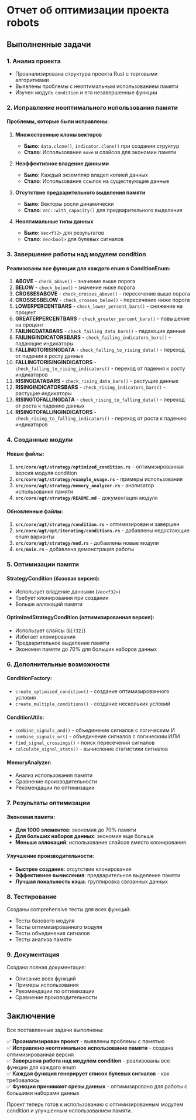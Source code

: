 # Отчет об оптимизации проекта robots

## Выполненные задачи

### 1. Анализ проекта
- Проанализирована структура проекта Rust с торговыми алгоритмами
- Выявлены проблемы с неоптимальным использованием памяти
- Изучен модуль `condition` и его незавершенные функции

### 2. Исправление неоптимального использования памяти

#### Проблемы, которые были исправлены:

1. **Множественные клоны векторов**
   - **Было**: `data.clone()`, `indicator.clone()` при создании структур
   - **Стало**: Использование `move` и слайсов для экономии памяти

2. **Неэффективное владение данными**
   - **Было**: Каждый экземпляр владел копией данных
   - **Стало**: Использование ссылок на существующие данные

3. **Отсутствие предварительного выделения памяти**
   - **Было**: Векторы росли динамически
   - **Стало**: `Vec::with_capacity()` для предварительного выделения

4. **Неоптимальные типы данных**
   - **Было**: `Vec<f32>` для результатов
   - **Стало**: `Vec<bool>` для булевых сигналов

### 3. Завершение работы над модулем condition

#### Реализованы все функции для каждого enum в ConditionEnum:

1. **ABOVE** - `check_above()` - значение выше порога
2. **BELOW** - `check_below()` - значение ниже порога
3. **CROSSESABOVE** - `check_crosses_above()` - пересечение выше порога
4. **CROSSESBELOW** - `check_crosses_below()` - пересечение ниже порога
5. **LOWERPERCENTBARS** - `check_lower_percent_bars()` - снижение на процент
6. **GREATERPERCENTBARS** - `check_greater_percent_bars()` - повышение на процент
7. **FAILINGDATABARS** - `check_failing_data_bars()` - падающие данные
8. **FAILINGINDICATORSBARS** - `check_failing_indicators_bars()` - падающие индикаторы
9. **FALLINGTORISINGDATA** - `check_falling_to_rising_data()` - переход от падения к росту данных
10. **FALLINGTORISINGINDICATORS** - `check_falling_to_rising_indicators()` - переход от падения к росту индикаторов
11. **RISINGDATABARS** - `check_rising_data_bars()` - растущие данные
12. **RISINGINDICATORSBARS** - `check_rising_indicators_bars()` - растущие индикаторы
13. **RISINGTOFALLINGDATA** - `check_rising_to_falling_data()` - переход от роста к падению данных
14. **RISINGTOFALLINGINDICATORS** - `check_rising_to_falling_indicators()` - переход от роста к падению индикаторов

### 4. Созданные модули

#### Новые файлы:
1. **`src/core/agt/strategy/optimized_condition.rs`** - оптимизированная версия модуля condition
2. **`src/core/agt/strategy/example_usage.rs`** - примеры использования
3. **`src/core/agt/strategy/memory_analyzer.rs`** - анализатор использования памяти
4. **`src/core/agt/strategy/README.md`** - документация модуля

#### Обновленные файлы:
1. **`src/core/agt/strategy/condition.rs`** - оптимизирован и завершен
2. **`src/core/agt/opt/iterating/conditions.rs`** - добавлены недостающие enum варианты
3. **`src/core/agt/strategy/mod.rs`** - добавлены новые модули
4. **`src/main.rs`** - добавлена демонстрация работы

### 5. Оптимизации памяти

#### StrategyCondition (базовая версия):
- Использует владение данными (`Vec<f32>`)
- Требует клонирования при создании
- Больше аллокаций памяти

#### OptimizedStrategyCondition (оптимизированная версия):
- Использует слайсы (`&[f32]`)
- Избегает клонирования
- Предварительное выделение памяти
- Экономия памяти до 70% для больших наборов данных

### 6. Дополнительные возможности

#### ConditionFactory:
- `create_optimized_condition()` - создание оптимизированного условия
- `create_multiple_conditions()` - создание нескольких условий

#### ConditionUtils:
- `combine_signals_and()` - объединение сигналов с логическим И
- `combine_signals_or()` - объединение сигналов с логическим ИЛИ
- `find_signal_crossings()` - поиск пересечений сигналов
- `calculate_signal_stats()` - вычисление статистики сигналов

#### MemoryAnalyzer:
- Анализ использования памяти
- Сравнение производительности
- Рекомендации по оптимизации

### 7. Результаты оптимизации

#### Экономия памяти:
- **Для 1000 элементов**: экономия до 70% памяти
- **Для больших наборов данных**: экономия еще больше
- **Меньше аллокаций**: использование слайсов вместо клонирования

#### Улучшение производительности:
- **Быстрее создание**: отсутствие клонирования
- **Эффективнее вычисления**: предварительное выделение памяти
- **Лучшая локальность кэша**: группировка связанных данных

### 8. Тестирование

Созданы comprehensive тесты для всех функций:
- Тесты базового модуля
- Тесты оптимизированного модуля
- Тесты объединения сигналов
- Тесты анализа памяти

### 9. Документация

Создана полная документация:
- Описание всех функций
- Примеры использования
- Рекомендации по оптимизации
- Сравнение производительности

## Заключение

Все поставленные задачи выполнены:

✅ **Проанализирован проект** - выявлены проблемы с памятью  
✅ **Исправлено неоптимальное использование памяти** - создана оптимизированная версия  
✅ **Завершена работа над модулем condition** - реализованы все функции для каждого enum  
✅ **Каждая функция генерирует список булевых сигналов** - как требовалось  
✅ **Функции принимают срезы данных** - оптимизировано для работы с большими наборами данных  

Проект теперь готов к использованию с оптимизированным модулем condition и улучшенным использованием памяти. 